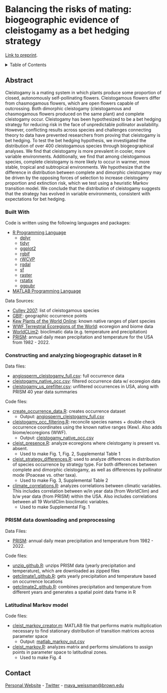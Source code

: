 # Balancing the risks of mating: biogeographic evidence of cleistogamy as a bet hedging strategy
[Link to preprint](https://www.biorxiv.org/content/10.1101/2024.03.28.587200v1).

<!-- TABLE OF CONTENTS -->
<details>
  <summary>Table of Contents</summary>
  <ol>
    <li>
      <a href="#about-the-project">About This Research</a>
      <ul>
        <li><a href="#built-with">Built With</a></li>
        <li><a href="#r-biogeo">Constructing and analyzing biogeographic dataset in R</a></li>
        <li><a href="#us-prism">Generating US climate dataset from PRISM</a></li>
        <li><a href="#markov">Latitudinal Markov model</a></li>
      </ul>
    </li>
    <li><a href="#contact">Contact</a></li>
  </ol>
</details>

<!-- ABOUT THE PROJECT -->
## Abstract <a name="about-the-project"></a>

Cleistogamy is a mating system in which plants produce some proportion of closed, autonomously self-pollinating flowers. Cleistogamous flowers differ from chasmogamous flowers, which are open flowers capable of outcrossing. Both dimorphic cleistogamy (cleistogamous and chasmogamous flowers produced on the same plant) and complete cleistogamy occur. Cleistogamy has been hypothesized to be a bet hedging strategy for reducing risk in the face of unpredictable pollinator availability. However, conflicting results across species and challenges connecting theory to data have prevented researchers from proving that cleistogamy is bet hedging. To test the bet hedging hypothesis, we investigated the distribution of over 400 cleistogamous species through biogeographical analyses. We find that cleistogamy is more prevalent in cooler, more variable environments. Additionally, we find that among cleistogamous species, complete cleistogamy is more likely to occur in warmer, more stable, tropical and subtropical environments. We hypothesize that the difference in distribution between complete and dimorphic cleistogamy may be driven by the opposing forces of selection to increase cleistogamy proportion and extinction risk, which we test using a heuristic Markov transition model. We conclude that the distribution of cleistogamy suggests that the strategy has evolved in variable environments, consistent with expectations for bet hedging.

### Built With <a name="built-with"></a>

Code is written using the following languages and packages:
* [R Programming Language](https://www.r-project.org/)
  * [dplyr](https://cran.r-project.org/web/packages/dplyr/index.html)
  * [tidyr](https://tidyr.tidyverse.org/)
  * [ggplot2](https://ggplot2.tidyverse.org/)
  * [rgbif](https://www.gbif.org/tool/81747/rgbif)
  * [rWCVP](https://matildabrown.github.io/rWCVP/)
  * [rgdal](https://www.rdocumentation.org/packages/rgdal/versions/1.6-7)
  * [sf](https://cran.r-project.org/web/packages/sf/index.html)
  * [raster](https://cran.r-project.org/web/packages/raster/index.html)
  * [rstatix](https://cran.r-project.org/web/packages/rstatix/index.html)
  * [ggpubr](https://cran.r-project.org/web/packages/ggpubr/index.html)
* [MATLAB Programming Language](https://www.mathworks.com/products/MATLAB/programming-with-MATLAB.html)

Data Sources:
* [Culley 2007](https://www.jstor.org/stable/27571184): list of cleistogamous species
* [GBIF](https://www.gbif.org/): geographic occurrence points
* [Kew Plants of the World Online](https://powo.science.kew.org/): known native ranges of plant species
* [WWF Terrestrial Ecoregions of the World](https://www.worldwildlife.org/publications/terrestrial-ecoregions-of-the-world): ecoregion and biome data
* [WorldCLim2](https://www.worldclim.com/version2): bioclimatic data (e.g. temperature and precipitation)
* [PRISM](https://prism.oregonstate.edu/recent/): annual daily mean precipitation and temperature for the USA from 1982 - 2022.

### Constructing and analyzing biogeographic dataset in R <a name="r-biogeo"></a>
Data files:
* [angiosperm_cleistogamy_full.csv](https://github.com/mweissman97/cleistogamy_biogeography/blob/f89151afeb7edcc9d49347bf537e40686b24e8f8/csv_files/angiosperm_cleistogamy_full.csv): full occurrence data
* [cleistogamy_native_occ.csv](https://github.com/mweissman97/cleistogamy_biogeography/blob/f89151afeb7edcc9d49347bf537e40686b24e8f8/csv_files/cleistogamy_native_occ.csv): filtered occurrence data w/ ecoregion data
* [cleistogamy_us_prefilter.csv](https://github.com/mweissman97/cleistogamy_biogeography/blob/d631d3ae9fd872d5d20f4fd886db11db91642a99/csv_files/cleistogamy_us_prefilter.csv): unfiltered occurrences in USA, along with PRISM 40 year data summaries

Code files:
* [create_occurrence_data.R](https://github.com/mweissman97/cleistogamy_biogeography/blob/91a436c32ee6f2f351b4e1e9f211aaa9a72db9bd/r_files/create_occurrence_data.R): creates occurrence dataset
  * Output: [angiosperm_cleistogamy_full.csv](https://github.com/mweissman97/cleistogamy_biogeography/blob/f89151afeb7edcc9d49347bf537e40686b24e8f8/csv_files/angiosperm_cleistogamy_full.csv)
* [cleistogamy_occ_filtering.R](https://github.com/mweissman97/cleistogamy_biogeography/blob/91a436c32ee6f2f351b4e1e9f211aaa9a72db9bd/r_files/cleistogamy_occ_filtering.R): reconcile species names + double check occurrence coordinates using the known native ranges (Kew). Also adds biome/ecoregions (WWF).
  * Output: [cleistogamy_native_occ.csv](https://github.com/mweissman97/cleistogamy_biogeography/blob/f89151afeb7edcc9d49347bf537e40686b24e8f8/csv_files/cleistogamy_native_occ.csv)
* [cleist_presence.R](https://github.com/mweissman97/cleistogamy_biogeography/blob/b30f15d3fdd3259a3b9d6e8ae3c95c850247e4a9/r_files/cleist_presence.R): analyze ecoregions where cleistogamy is present vs. absent.
  * Used to make Fig. 1, Fig. 2, Supplemental Table 1
* [cleist_strategy_differences.R](https://github.com/mweissman97/cleistogamy_biogeography/blob/b30f15d3fdd3259a3b9d6e8ae3c95c850247e4a9/r_files/cleist_strategy_differences.R): used to analyze differences in distribution of species occurrence by strategy type. For both differences between complete and dimorphic cleistogamy, as well as differences by pollinator mode (Poaceae vs. other taxa).
  * Used to make Fig. 3, Supplemental Table 2
* [climate_correlations.R](https://github.com/mweissman97/cleistogamy_biogeography/blob/d631d3ae9fd872d5d20f4fd886db11db91642a99/r_files/climate_correlations.R): analyzes correlations between climatic variables. This includes correlation between w/in year data (from WorldClim) and b/w year data (from PRISM) within the USA. Also includes correlations between all 19 WorldClim bioclimatic variables.
  * Used to make Supplemental Fig. 1
 
### PRISM data downloading and preprocessing <a name="us-prism"></a>
Data Files:
* [PRISM](https://prism.oregonstate.edu/recent/): annual daily mean precipitation and temperature from 1982 - 2022.

Code files:
* [unzip_github.R](https://github.com/mweissman97/cleistogamy_biogeography/blob/941f0665612165a9cdccf77813fca9bd5625a4d2/us_prism/unzip_github.R): unzips PRISM data (yearly precipitation and temperature), which are downloaded as zipped files
* [getclimate1_github.R](https://github.com/mweissman97/cleistogamy_biogeography/blob/941f0665612165a9cdccf77813fca9bd5625a4d2/us_prism/getclimate1_github.R): gets yearly precipitation and temperature based on occurrence locations
* [getclimate2_github.R](https://github.com/mweissman97/cleistogamy_biogeography/blob/941f0665612165a9cdccf77813fca9bd5625a4d2/us_prism/getclimate2_github.R): combines precipitation and temperature from different years and generates a spatial point data frame in R


### Latitudinal Markov model <a name="markov"></a>
Code files:
* [cleist_markov_creator.m](https://github.com/mweissman97/cleistogamy_biogeography/blob/3f11193cad4316915aa129d0cff02fbbba92ced0/markov_model/cleist_markov_creator.m): MATLAB file that performs matrix multiplication necessary to find stationary distribution of transition matrices across parameter space
  * Output: [matlab_markov_out.csv](https://github.com/mweissman97/cleistogamy_biogeography/blob/3f11193cad4316915aa129d0cff02fbbba92ced0/markov_model/matlab_markov_out.csv)
* [cleist_markov.R](https://github.com/mweissman97/cleistogamy_biogeography/blob/a7a985f5996cdaaf20ba2586ebb6537e6890d570/markov_model/cleist_markov.R): analyzes matrix and performs simulations to assign points in parameter space to latitudinal zones.
  * Used to make Fig. 4

<!-- CONTACT -->
## Contact <a name="contact"></a>

[Personal Website](https://sciencemaya.com) - [Twitter](https://twitter.com/maya_weissman) - maya_weissman@brown.edu
